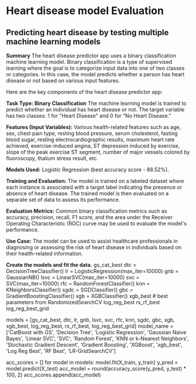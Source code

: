 # Heart disease model Evaluation

## Predicting heart disease by testing multiple machine learning models
**Summary**
The heart disease predictor app uses a binary classification machine learning model. Binary classification is a type of supervised learning where the goal is to categorize input data into one of two classes or categories. In this case, the model predicts whether a person has heart disease or not based on various input features.

Here are the key components of the heart disease predictor app:

**Task Type: Binary Classification**
The machine learning model is trained to predict whether an individual has heart disease or not. The target variable has two classes: 1 for "Heart Disease" and 0 for "No Heart Disease."

**Features (Input Variables):**
Various health-related features such as age, sex, chest pain type, resting blood pressure, serum cholesterol, fasting blood sugar, resting electrocardiographic results, maximum heart rate achieved, exercise-induced angina, ST depression induced by exercise, slope of the peak exercise ST segment, number of major vessels colored by fluoroscopy, thalium stress result, etc.

**Models Used:**
Logistic Regression (best accuracy score - 88.52%).

**Training and Evaluation:**
The model is trained on a labeled dataset where each instance is associated with a target label indicating the presence or absence of heart disease. The trained model is then evaluated on a separate set of data to assess its performance.

**Evaluation Metrics:**
Common binary classification metrics such as accuracy, precision, recall, F1 score, and the area under the Receiver Operating Characteristic (ROC) curve may be used to evaluate the model's performance.

**Use Case:**
The model can be used to assist healthcare professionals in diagnosing or assessing the risk of heart disease in individuals based on their health-related information.

**Create the models and fit the data.**
gs_cat_best
dtc = DecisionTreeClassifier()
lr = LogisticRegression(max_iter=10000)
gnb = GaussianNB()
lsvc = LinearSVC(max_iter=10000)
svc = SVC(max_iter=10000)
rfc = RandomForestClassifier()
knn = KNeighborsClassifier()
sgdc = SGDClassifier()
gbc = GradientBoostingClassifier()
xgb = XGBClassifier()
xgb_best # best parameters from RandomizedSearchCV
log_reg_best
rs_rf_best
log_reg_best_grid

models = [gs_cat_best, dtc, lr, gnb, lsvc, svc, rfc,  knn, sgdc, gbc, xgb, xgb_best, log_reg_best, rs_rf_best, log_reg_best_grid]
model_name = ['CatBoost with GS', 'Decision Tree', 'Logistic Regression', 'Gaussian Naive Bayes', 'Linear SVC', 'SVC', 'Random Forest',
              'KNN or k-Nearest Neighbors', 'Stochastic Gradient Descent', 'Gradient Boosting', 'XGBoost', 'xgb_best', 'Log Reg Best', 'RF Best', 'LR-GridSearchCV']

acc_scores = []
for model in models:
    model.fit(X_train, y_train)
    y_pred = model.predict(X_test)
    acc_model = round(accuracy_score(y_pred, y_test) * 100, 2)
    acc_scores.append(acc_model)

